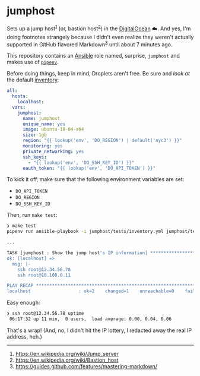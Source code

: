 # jumphost

Sets up a jump host<sup>[1](jump)</sup> (or, bastion host<sup>[2](bastion)</sup>) in the [DigitalOcean](https://cloud.digitalocean.com/) ☁️. And yes, I'm doing footnotes strangely because I didn't even realize they weren't actually supported in GitHub flavored Markdown<sup>[3](ghmd)</sup> until about 7 minutes ago.

This repository contains an [Ansible](https://www.ansible.com/) role named, surprise, `jumphost` and makes use of [`pipenv`](https://pipenv-fork.readthedocs.io/en/latest/).

Before doing things, keep in mind, Droplets aren't free. Be sure and *look at* the default [inventory](jumphost/tests/inventory.yml):

```yaml
all:
  hosts:
    localhost:
  vars:
    jumphost:
      name: jumphost
      unique_name: yes
      image: ubuntu-18-04-x64
      size: 1gb
      region: "{{ lookup('env', 'DO_REGION') | default('nyc3') }}"
      monitoring: yes
      private_networking: yes
      ssh_keys:
        - "{{ lookup('env', 'DO_SSH_KEY_ID') }}"
      oauth_token: "{{ lookup('env', 'DO_API_TOKEN') }}"
```

To kick it off, make sure that the following environment variables are set:

* `DO_API_TOKEN`
* `DO_REGION`
* `DO_SSH_KEY_ID`

Then, run `make test`:

```bash
❯ make test
pipenv run ansible-playbook -i jumphost/tests/inventory.yml jumphost/tests/test.yml -v

...

TASK [jumphost : Show the jump host's IP information] *********************************************************************************************************
ok: [localhost] =>
  msg: |-
    ssh root@12.34.56.78
    ssh root@10.108.0.11

PLAY RECAP ****************************************************************************************************************************************************
localhost                  : ok=2    changed=1    unreachable=0    failed=0    skipped=0    rescued=0    ignored=0
```

Easy enough:

```bash
❯ ssh root@12.34.56.78 uptime
 06:17:32 up 11 min,  0 users,  load average: 0.00, 0.04, 0.06
```

That's a wrap! (And, no, I didn't hit the IP lottery, I redacted away the real IP address, heh.)

---

1. <a name="jump"></a> https://en.wikipedia.org/wiki/Jump_server
1. <a name="bastion"></a> https://en.wikipedia.org/wiki/Bastion_host
1. <a name="ghmd"></a> https://guides.github.com/features/mastering-markdown/
